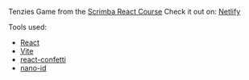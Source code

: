 Tenzies Game from the [Scrimba React Course](https://scrimba.com/learn/learnreact)
Check it out on:
[Netlify](https://jocular-speculoos-6e93b7.netlify.app/)


Tools used:

- [React](https://reactjs.org/)
- [Vite](https://vitejs.dev/)
- [react-confetti](https://github.com/alampros/react-confetti)
- [nano-id](https://github.com/ai/nanoid)
